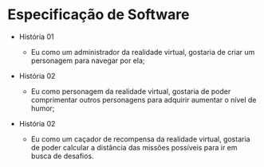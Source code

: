 # Especificação de Software
- História 01
  - Eu como um administrador da realidade virtual, gostaria de criar um personagem para navegar por ela;

- História 02
  - Eu como personagem da realidade virtual, gostaria de poder comprimentar outros personagens para adquirir aumentar o nível de humor;

- História 02
  - Eu como um caçador de recompensa da realidade virtual, gostaria de poder calcular a distância das missões possíveis para ir em busca de desafios.